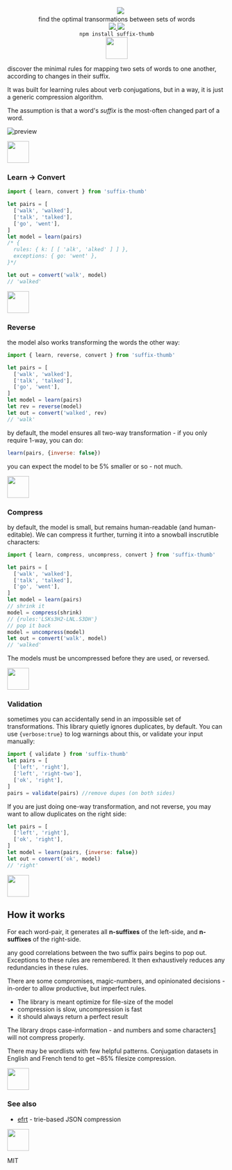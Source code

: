 <div align="center">
  <!-- spacer -->
  <img height="15px" src="https://user-images.githubusercontent.com/399657/68221862-17ceb980-ffb8-11e9-87d4-7b30b6488f16.png"/>


  <img src="https://cloud.githubusercontent.com/assets/399657/23590290/ede73772-01aa-11e7-8915-181ef21027bc.png" />

  <div>find the optimal transormations between sets of words</div>
  
  <!-- npm version -->
  <a href="https://npmjs.org/package/suffix-thumb">
    <img src="https://img.shields.io/npm/v/suffix-thumb.svg?style=flat-square" />
  </a>
  
  <!-- file size -->
  <a href="https://unpkg.com/suffix-thumb/builds/suffix-thumb.min.js">
    <img src="https://badge-size.herokuapp.com/spencermountain/suffix-thumb/master/builds/suffix-thumb.min.js" />
  </a>

   <div align="center">
    <code>npm install suffix-thumb</code>
  </div>
  
  <!-- spacer -->
  <img height="50px" src="https://user-images.githubusercontent.com/399657/68221862-17ceb980-ffb8-11e9-87d4-7b30b6488f16.png"/>

  
</div>

discover the minimal rules for mapping two sets of words to one another, according to changes in their suffix.

It was built for learning rules about verb conjugations, but in a way, it is just a generic compression algorithm.

The assumption is that a word's _suffix_ is the most-often changed part of a word.

<!-- ![carbon(1)](https://user-images.githubusercontent.com/399657/79898840-e7e66780-83d9-11ea-9ff3-099bf39cf892.png) -->

![preview](https://user-images.githubusercontent.com/399657/147783157-f8bdf781-0925-4af3-9fdc-beb84073803e.png)


<!-- spacer -->
<img height="50px" src="https://user-images.githubusercontent.com/399657/68221862-17ceb980-ffb8-11e9-87d4-7b30b6488f16.png"/>

### Learn → Convert

```js
import { learn, convert } from 'suffix-thumb'

let pairs = [
  ['walk', 'walked'],
  ['talk', 'talked'],
  ['go', 'went'],
]
let model = learn(pairs)
/* {
  rules: { k: [ [ 'alk', 'alked' ] ] },
  exceptions: { go: 'went' },
}*/

let out = convert('walk', model)
// 'walked'
```
<!-- spacer -->
<img height="50px" src="https://user-images.githubusercontent.com/399657/68221862-17ceb980-ffb8-11e9-87d4-7b30b6488f16.png"/>

### Reverse
the model also works transforming the words the other way:
```js
import { learn, reverse, convert } from 'suffix-thumb'

let pairs = [
  ['walk', 'walked'],
  ['talk', 'talked'],
  ['go', 'went'],
]
let model = learn(pairs)
let rev = reverse(model)
let out = convert('walked', rev)
// 'walk'
```
by default, the model ensures all two-way transformation - if you only require 1-way, you can do:
```js
learn(pairs, {inverse: false})
```
you can expect the model to be 5% smaller or so - not much.

<!-- spacer -->
<img height="50px" src="https://user-images.githubusercontent.com/399657/68221862-17ceb980-ffb8-11e9-87d4-7b30b6488f16.png"/>

### Compress
by default, the model is small, but remains human-readable (and human-editable).
We can compress it further, turning it into a snowball inscrutible characters:

```js
import { learn, compress, uncompress, convert } from 'suffix-thumb'

let pairs = [
  ['walk', 'walked'],
  ['talk', 'talked'],
  ['go', 'went'],
]
let model = learn(pairs)
// shrink it
model = compress(shrink)
// {rules:'LSKs3H2-LNL.S3DH'}
// pop it back
model = uncompress(model)
let out = convert('walk', model)
// 'walked'

```
The models must be uncompressed before they are used, or reversed.

<!-- spacer -->
<img height="50px" src="https://user-images.githubusercontent.com/399657/68221862-17ceb980-ffb8-11e9-87d4-7b30b6488f16.png"/>

### Validation
sometimes you can accidentally send in an impossible set of transformations. This library quietly ignores duplicates, by default.
You can use `{verbose:true}` to log warnings about this, or validate your input manually:
```js
import { validate } from 'suffix-thumb'
let pairs = [
  ['left', 'right'],
  ['left', 'right-two'],
  ['ok', 'right'],
]
pairs = validate(pairs) //remove dupes (on both sides)
```

If you are just doing one-way transformation, and not reverse, you may want to allow duplicates on the right side:
```js
let pairs = [
  ['left', 'right'],
  ['ok', 'right'],
]
let model = learn(pairs, {inverse: false})
let out = convert('ok', model)
// 'right'
```

<!-- spacer -->
<img height="50px" src="https://user-images.githubusercontent.com/399657/68221862-17ceb980-ffb8-11e9-87d4-7b30b6488f16.png"/>

## How it works

For each word-pair, it generates all **n-suffixes** of the left-side, and **n-suffixes** of the right-side.

any good correlations between the two suffix pairs begins to pop out. Exceptions to these rules are remembered. It then exhaustively reduces any redundancies in these rules.

There are some compromises, magic-numbers, and opinionated decisions - in-order to allow productive, but imperfect rules.

* The library is meant optimize for file-size of the model
* compression is slow, uncompression is fast
* it should always return a perfect result

The library drops case-information - and numbers and some characters[1](https://github.com/spencermountain/efrt) will not compress properly.

There may be wordlists with few helpful patterns. Conjugation datasets in English and French tend to get ~85% filesize compression.

<!-- spacer -->
<img height="50px" src="https://user-images.githubusercontent.com/399657/68221862-17ceb980-ffb8-11e9-87d4-7b30b6488f16.png"/>


### See also
* [efrt](https://github.com/spencermountain/efrt) - trie-based JSON compression
  
<!-- spacer -->
<img height="50px" src="https://user-images.githubusercontent.com/399657/68221862-17ceb980-ffb8-11e9-87d4-7b30b6488f16.png"/>


MIT
